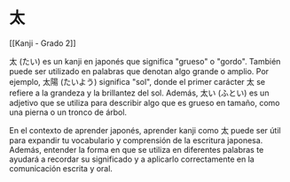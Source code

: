 # 太

[[Kanji - Grado 2]]

太 (たい) es un kanji en japonés que significa "grueso" o "gordo". También puede ser utilizado en palabras que denotan algo grande o amplio. Por ejemplo, 太陽 (たいよう) significa "sol", donde el primer carácter 太 se refiere a la grandeza y la brillantez del sol. Además, 太い (ふとい) es un adjetivo que se utiliza para describir algo que es grueso en tamaño, como una pierna o un tronco de árbol. 

En el contexto de aprender japonés, aprender kanji como 太 puede ser útil para expandir tu vocabulario y comprensión de la escritura japonesa. Además, entender la forma en que se utiliza en diferentes palabras te ayudará a recordar su significado y a aplicarlo correctamente en la comunicación escrita y oral.
